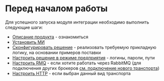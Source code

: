 # Перед началом работы

Для успешного запуска модуля интеграции необходимо выполнить следующие шаги:

- [Описание продукта](../developer_instruction/1%20dev.md) - ознакомиться
- [Установить МИ](../admin_instruction/how_to_install_mi.md)
- [Сконфигурировать решение](../developer_instruction/2%20demo.md) - реализовать требуемую прикладную логику, на основании примеров поставки
- [Настроить решение в режиме предприятия](../admin_instruction/how_to_1c.md) - логины, пароли, пути
- [Настроить RMQ](../admin_instruction/how_to_RMQ.md) - если хотите работать через RabbitMQ (для подключения других брокеров [см. подключение нового транспорта](../developer_instruction/3%202%20new%20transport.md))
- [Настроить HTTP](../admin_instruction/how_to_HTTP.md) - если выбран данный вид транспорта